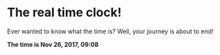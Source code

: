 # The real time clock!

Ever wanted to know what the time is? Well, your journey is about to end!

**The time is Nov 26, 2017, 09:08**